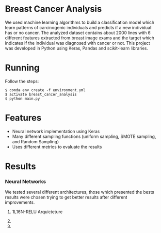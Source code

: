 # Breast Cancer Analysis

We used machine learning algorithms to build a classification model which learn patterns of carcinogenic individuals and predicts if a new individual has or no cancer. The analyzed dataset contains about 2000 lines with 6 different features extracted from breast image exams and the target which indicates if the individual was diagnosed with cancer or not. This project was developed in Python using Keras, Pandas and scikit-learn libraries.

# Running

Follow the steps:

	$ conda env create -f environment.yml
	$ activate breast_cancer_analysis
	$ python main.py

# Features
* Neural network implementation using Keras 
* Many different sampling functions (uniform sampling, SMOTE sampling, and Random Sampling)
* Uses different metrics to evaluate the results

# Results

### Neural Networks ###

We tested several different architectures, those which presented the bests results were chosen trying to get better results after different improvements.

1. 1L16N-RELU Arquicteture



2. 


3. 